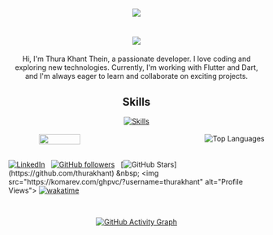 <!-- Typing Animation -->
<h1 align="center">
  <a href="https://git.io/typing-svg">
    <img src="https://readme-typing-svg.herokuapp.com/?lines=Hello,+There!+👋;I+am+Thura+Khant+Thein....;Nice+to+meet+you!&center=true&size=20">
  </a>
</h1>

<h1 align="center">
  <img src="https://www.codewars.com/users/thurakhantthein/badges/large">
</h1>

<!-- About Me -->
<p align="center">
  Hi, I'm Thura Khant Thein, a passionate developer. I love coding and exploring new technologies. Currently, I'm working with Flutter and Dart, and I'm always eager to learn and collaborate on exciting projects.
</p>

<!-- Skills and Stats -->
<div align="center">
  <h2 align="center">Skills</h2>
  <div align="center">
    <a href="https://skillicons.dev">
      <img src="https://skillicons.dev/icons?i=flutter,dart,python,haskell,swift,androidstudio,&perline=4" alt="Skills">
    </a>
  </div>
  <br>
<div style="display: flex; justify-content: space-between;">
  <img style="width: 40%;" src="https://leetcard.jacoblin.cool/thurakhant?ext=activity">
  <!-- Add margin or padding to create spacing -->
  <img style="margin-left: 10px;" src="https://github-readme-stats.vercel.app/api/top-langs/?username=thurakhant&layout=compact&theme=radical" alt="Top Languages">
</div>
</div>

<br>

<!-- Profile Views Counter -->
[![LinkedIn](https://img.shields.io/badge/LinkedIn-Profile-informational)](https://www.linkedin.com/in/thura-khant-thein-3363311a7/) &nbsp;
[![GitHub followers](https://img.shields.io/github/followers/thurakhant)](https://github.com/thurakhant) &nbsp;
[![GitHub Stars](https://img.shields.io/github/stars/thurakhant?)](https://github.com/thurakhant) &nbsp;
<img src="https://komarev.com/ghpvc/?username=thurakhant" alt="Profile Views">
[![wakatime](https://wakatime.com/badge/user/018e8981-274b-468e-be87-e49195ebfc95.svg)](https://wakatime.com/@018e8981-274b-468e-be87-e49195ebfc95)


<!-- Add some spacing -->
<br>

<!-- GitHub Activity Graph -->
<p align="center">
  <a href="https://github.com/ashutosh00710/github-readme-activity-graph">
    <img src="https://github-readme-activity-graph.vercel.app/graph?username=thurakhant&theme=github" alt="GitHub Activity Graph">
  </a>
</p>
